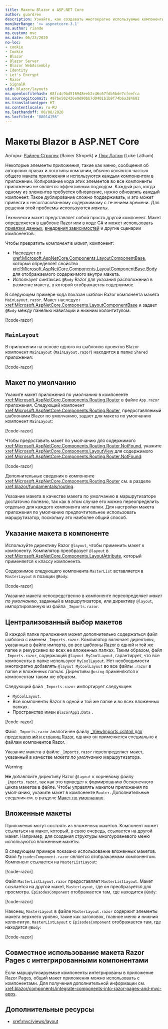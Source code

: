 ```yaml
---
title: Макеты Blazor в ASP.NET Core
author: guardrex
description: Узнайте, как создавать многократно используемые компоненты макета для Blazor приложений.
monikerRange: '>= aspnetcore-3.1'
ms.author: riande
ms.custom: mvc
ms.date: 06/23/2020
no-loc:
- cookie
- Cookie
- Blazor
- Blazor Server
- Blazor WebAssembly
- Identity
- Let's Encrypt
- Razor
- SignalR
uid: blazor/layouts
ms.openlocfilehash: 68fc4c9bd516948eeb2c46c67fdb5bde7cfeefca
ms.sourcegitcommit: 497be502426e9d90bb7d0401b1b9f74b6a384682
ms.translationtype: HT
ms.contentlocale: ru-RU
ms.lasthandoff: 08/08/2020
ms.locfileid: "88014156"
---
```

# <a name="aspnet-core-no-locblazor-layouts"></a>Макеты Blazor в ASP.NET Core

Авторы: [Райнер Стропек](https://www.timecockpit.com) (Rainer Stropek) и [Люк Латэм](https://github.com/guardrex) (Luke Latham)

Некоторые элементы приложения, такие как меню, сообщения об авторских правах и логотипы компании, обычно являются частью общего макета приложения и используются каждым компонентом в приложении. Копирование кода этих элементов во все компоненты приложения не является эффективным подходом. Каждый раз, когда одному из элементов требуется обновление, нужно обновлять каждый компонент. Такое дублирование сложно поддерживать, и это может привести к несогласованному содержимому с течением времени. Для решения этой проблемы используются *макеты*.

Технически макет представляет собой просто другой компонент. Макет определяется в шаблоне Razor или в коде C# и может использовать [привязки данных](xref:blazor/components/data-binding), [внедрения зависимостей](xref:blazor/fundamentals/dependency-injection) и другие сценарии компонентов.

Чтобы превратить *компонент* в *макет*, компонент:

* Наследует от <xref:Microsoft.AspNetCore.Components.LayoutComponentBase>, который определяет свойство <xref:Microsoft.AspNetCore.Components.LayoutComponentBase.Body> для отображаемого содержимого внутри макета.
* Использует синтаксис `@Body` Razor для указания расположения в разметке макета, в которой отображается содержимое.

В следующем примере кода показан шаблон Razor компонента макета `MainLayout.razor`. Макет наследует <xref:Microsoft.AspNetCore.Components.LayoutComponentBase> и задает `@Body` между панелью навигации и нижним колонтитулом:

[!code-razor[](layouts/sample_snapshot/3.x/MainLayout.razor?highlight=1,13)]

## <a name="mainlayout-component"></a>`MainLayout`

В приложении на основе одного из шаблонов проектов Blazor компонент `MainLayout` (`MainLayout.razor`) находится в папке `Shared` приложения:

[!code-razor[](./common/samples/3.x/BlazorWebAssemblySample/Shared/MainLayout.razor)]

## <a name="default-layout"></a>Макет по умолчанию

Укажите макет приложения по умолчанию в компоненте <xref:Microsoft.AspNetCore.Components.Routing.Router> в файле `App.razor` приложения. Следующий компонент <xref:Microsoft.AspNetCore.Components.Routing.Router>, предоставляемый шаблонами Blazor по умолчанию, задает для макета по умолчанию компонент `MainLayout`:

[!code-razor[](layouts/sample_snapshot/3.x/App1.razor?highlight=3)]

Чтобы предоставить макет по умолчанию для содержимого <xref:Microsoft.AspNetCore.Components.Routing.Router.NotFound>, укажите <xref:Microsoft.AspNetCore.Components.LayoutView> для содержимого <xref:Microsoft.AspNetCore.Components.Routing.Router.NotFound>:

[!code-razor[](layouts/sample_snapshot/3.x/App2.razor?highlight=6-9)]

Дополнительные сведения о компоненте <xref:Microsoft.AspNetCore.Components.Routing.Router> см. в разделе <xref:blazor/fundamentals/routing>.

Указание макета в качестве макета по умолчанию в маршрутизаторе достаточно полезно, так как в этом случае его можно переопределить отдельно для каждого компонента или папки. Для настройки макета приложения по умолчанию предпочтительнее использовать маршрутизатор, поскольку это наиболее общий способ.

## <a name="specify-a-layout-in-a-component"></a>Указание макета в компоненте

Используйте директиву Razor `@layout`, чтобы применить макет к компоненту. Компилятор преобразует `@layout` в <xref:Microsoft.AspNetCore.Components.LayoutAttribute>, который применяется к классу компонента.

Содержимое следующего компонента `MasterList` вставляется в `MasterLayout` в позиции `@Body`:

[!code-razor[](layouts/sample_snapshot/3.x/MasterList.razor?highlight=1)]

Указание макета непосредственно в компоненте переопределяет *макет по умолчанию*, заданный в маршрутизаторе, или директиву `@layout`, импортированную из файла `_Imports.razor`.

## <a name="centralized-layout-selection"></a>Централизованный выбор макетов

В каждой папке приложения может дополнительно содержаться файл шаблона с именем `_Imports.razor`. Компилятор включает директивы, указанные в файле импорта, во все шаблоны Razor в одной и той же папке и рекурсивно во всех ее вложенных папках. Таким образом, файл `_Imports.razor`, содержащий `@layout MyCoolLayout`, гарантирует, что все компоненты в папке используют `MyCoolLayout`. Нет необходимости многократно добавлять `@layout MyCoolLayout` во все файлы `.razor` в папке и вложенных папках. Директивы `@using` применяются к компонентам таким же образом.

Следующий файл `_Imports.razor` импортирует следующее:

* `MyCoolLayout`.
* Все компоненты Razor в одной и той же папке и во всех вложенных папках.
* Пространство имен `BlazorApp1.Data` .
 
[!code-razor[](layouts/sample_snapshot/3.x/_Imports.razor)]

Файл `_Imports.razor` аналогичен файлу [_ViewImports.cshtml для представлений и страниц Razor](xref:mvc/views/layout#importing-shared-directives), однако он применяется специально к файлам компонентов Razor.

Указание макета в файле `_Imports.razor` переопределяет макет, указанный в качестве *макета по умолчанию* маршрутизатора.

> [!WARNING]
> **Не** добавляйте директиву Razor `@layout` к корневому файлу `_Imports.razor`, так как это приведет к формированию бесконечного цикла макетов в файле. Чтобы управлять макетом приложения по умолчанию, укажите макет в компоненте `Router`. Дополнительные сведения см. в разделе [Макет по умолчанию](#default-layout).

## <a name="nested-layouts"></a>Вложенные макеты

Приложения могут состоять из вложенных макетов. Компонент может ссылаться на макет, который, в свою очередь, ссылается на другой макет. Например, для создания структуры многоуровневого меню используются вложенные макеты.

В следующем примере показано использование вложенных макетов. Файл `EpisodesComponent.razor` является отображаемым компонентом. Компонент ссылается на `MasterListLayout`:

[!code-razor[](layouts/sample_snapshot/3.x/EpisodesComponent.razor?highlight=1)]

Файл `MasterListLayout.razor` предоставляет `MasterListLayout`. Макет ссылается на другой макет, `MasterLayout`, где он преобразуется для просмотра. `EpisodesComponent` отображается там, где находится `@Body`:

[!code-razor[](layouts/sample_snapshot/3.x/MasterListLayout.razor?highlight=1,9)]

Наконец, `MasterLayout` в файле `MasterLayout.razor` содержит элементы макета верхнего уровня, такие как заголовок, главное меню и нижний колонтитул. `MasterListLayout` с `EpisodesComponent` отображается там, где находится `@Body`:

[!code-razor[](layouts/sample_snapshot/3.x/MasterLayout.razor?highlight=6)]

## <a name="share-a-no-locrazor-pages-layout-with-integrated-components"></a>Совместное использование макета Razor Pages с интегрированными компонентами

Если маршрутизируемые компоненты интегрированы в приложение Razor Pages, общий макет приложения можно использовать с компонентами. Для получения дополнительной информации см. <xref:blazor/components/integrate-components-into-razor-pages-and-mvc-apps>.

## <a name="additional-resources"></a>Дополнительные ресурсы

* <xref:mvc/views/layout>
